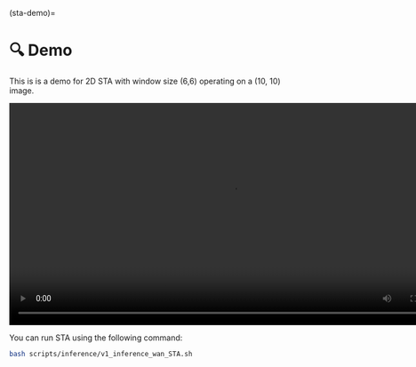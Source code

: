 (sta-demo)=

# 🔍 Demo
This is is a demo for 2D STA with window size (6,6) operating on a (10, 10) image.

<div style="text-align: center;">
  <video controls width="800">
    <source src="https://github.com/user-attachments/assets/f3b6dd79-7b43-4b60-a0fa-3d6495ec5747" type="video/mp4">
    Your browser does not support the video tag.
  </video>
</div>

You can run STA using the following command:

```bash
bash scripts/inference/v1_inference_wan_STA.sh
```
